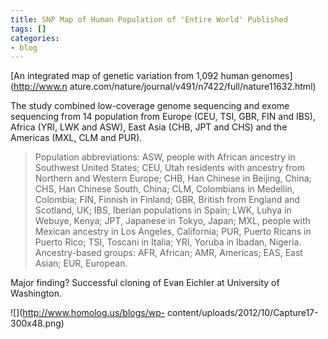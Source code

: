 ```yaml
---
title: SNP Map of Human Population of 'Entire World' Published
tags: []
categories:
- blog
---
```

[An integrated map of genetic variation from 1,092 human genomes](http://www.n
ature.com/nature/journal/v491/n7422/full/nature11632.html)
<!--more-->

The study combined low-coverage genome sequencing and exome sequencing from 14
population from Europe (CEU, TSI, GBR, FIN and IBS), Africa (YRI, LWK and
ASW), East Asia (CHB, JPT and CHS) and the Americas (MXL, CLM and PUR).

> Population abbreviations: ASW, people with African ancestry in Southwest
United States; CEU, Utah residents with ancestry from Northern and Western
Europe; CHB, Han Chinese in Beijing, China; CHS, Han Chinese South, China;
CLM, Colombians in Medellin, Colombia; FIN, Finnish in Finland; GBR, British
from England and Scotland, UK; IBS, Iberian populations in Spain; LWK, Luhya
in Webuye, Kenya; JPT, Japanese in Tokyo, Japan; MXL, people with Mexican
ancestry in Los Angeles, California; PUR, Puerto Ricans in Puerto Rico; TSI,
Toscani in Italia; YRI, Yoruba in Ibadan, Nigeria. Ancestry-based groups: AFR,
African; AMR, Americas; EAS, East Asian; EUR, European.

Major finding? Successful cloning of Evan Eichler at University of Washington.

![](http://www.homolog.us/blogs/wp-
content/uploads/2012/10/Capture17-300x48.png)

